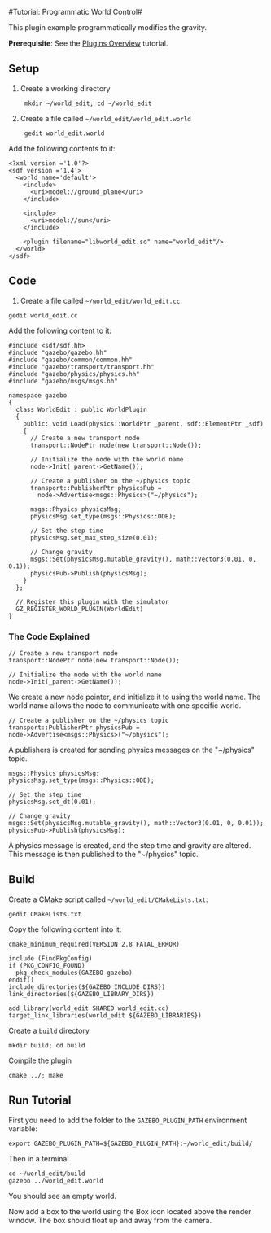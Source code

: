 #Tutorial: Programmatic World Control#

This plugin example programmatically modifies the gravity.

**Prerequisite**: See the [Plugins Overview](/tutorials/?tut=plugins_hello_world) tutorial.

## Setup

1. Create a working directory

        mkdir ~/world_edit; cd ~/world_edit

1. Create a file called `~/world_edit/world_edit.world`

        gedit world_edit.world

Add the following contents to it:

~~~
<?xml version ='1.0'?>
<sdf version ='1.4'>
  <world name='default'>
    <include>
      <uri>model://ground_plane</uri>
    </include>

    <include>
      <uri>model://sun</uri>
    </include>

    <plugin filename="libworld_edit.so" name="world_edit"/>
  </world>
</sdf>
~~~


## Code ##

1.  Create a file called `~/world_edit/world_edit.cc`:

~~~
gedit world_edit.cc
~~~

Add the following content to it:

~~~
#include <sdf/sdf.hh>
#include "gazebo/gazebo.hh"
#include "gazebo/common/common.hh"
#include "gazebo/transport/transport.hh"
#include "gazebo/physics/physics.hh"
#include "gazebo/msgs/msgs.hh"

namespace gazebo
{
  class WorldEdit : public WorldPlugin
  {
    public: void Load(physics::WorldPtr _parent, sdf::ElementPtr _sdf)
    {
      // Create a new transport node
      transport::NodePtr node(new transport::Node());

      // Initialize the node with the world name
      node->Init(_parent->GetName());

      // Create a publisher on the ~/physics topic
      transport::PublisherPtr physicsPub =
        node->Advertise<msgs::Physics>("~/physics");

      msgs::Physics physicsMsg;
      physicsMsg.set_type(msgs::Physics::ODE);

      // Set the step time
      physicsMsg.set_max_step_size(0.01);

      // Change gravity
      msgs::Set(physicsMsg.mutable_gravity(), math::Vector3(0.01, 0, 0.1));
      physicsPub->Publish(physicsMsg);
    }
  };

  // Register this plugin with the simulator
  GZ_REGISTER_WORLD_PLUGIN(WorldEdit)
}
~~~

### The Code Explained ###

~~~
// Create a new transport node
transport::NodePtr node(new transport::Node());

// Initialize the node with the world name
node->Init(_parent->GetName());
~~~

We create a new node pointer, and initialize it to using the world name. The world name allows the node to communicate with one specific world.

~~~
// Create a publisher on the ~/physics topic
transport::PublisherPtr physicsPub =
node->Advertise<msgs::Physics>("~/physics");
~~~

A publishers is created for sending physics messages on the "~/physics" topic.

~~~
msgs::Physics physicsMsg;
physicsMsg.set_type(msgs::Physics::ODE);

// Set the step time
physicsMsg.set_dt(0.01);

// Change gravity
msgs::Set(physicsMsg.mutable_gravity(), math::Vector3(0.01, 0, 0.01));
physicsPub->Publish(physicsMsg);
~~~

A physics message is created, and the step time and gravity are altered. This message is then published to the "~/physics" topic.

## Build ##
Create a CMake script called `~/world_edit/CMakeLists.txt`:


~~~
gedit CMakeLists.txt
~~~

Copy the following content into it:

~~~
cmake_minimum_required(VERSION 2.8 FATAL_ERROR)

include (FindPkgConfig)
if (PKG_CONFIG_FOUND)
  pkg_check_modules(GAZEBO gazebo)
endif()
include_directories(${GAZEBO_INCLUDE_DIRS})
link_directories(${GAZEBO_LIBRARY_DIRS})

add_library(world_edit SHARED world_edit.cc)
target_link_libraries(world_edit ${GAZEBO_LIBRARIES})
~~~

Create a `build` directory

~~~
mkdir build; cd build
~~~

Compile the plugin

~~~
cmake ../; make
~~~

## Run Tutorial ##

First you need to add the folder to the `GAZEBO_PLUGIN_PATH` environment variable:

~~~
export GAZEBO_PLUGIN_PATH=${GAZEBO_PLUGIN_PATH}:~/world_edit/build/
~~~

Then in a terminal

~~~
cd ~/world_edit/build
gazebo ../world_edit.world
~~~

You should see an empty world.

Now add a box to the world using the Box icon located above the render window. The box should float up and away from the camera.
